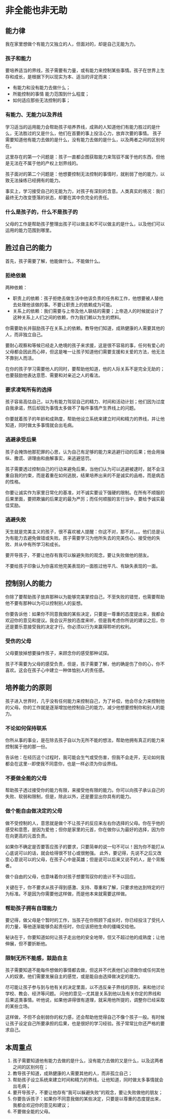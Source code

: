 <link rel="stylesheet" type="text/css" href="../../auto-number.css">

# 非全能也非无助

## 能力律

我在家里想做个有能力又独立的人，但面对的，却是自己无能为力。

### 孩子和能力

要培养适当的界线，孩子需要有力量，或有能力来控制某些事情。孩子在世界上生存和成长，是根据下列以现实为本、适当的评定而来：
* 有能力和没有能力去做什么；
* 所能控制的事情 能力范围到什么程度；
* 如何适应那些无法控制的事；

### 有能力、无能力以及界线

学习适当的运用能力会帮助孩子培养界线，成熟的人知道他们有能力胜过的是什么，无法胜过的又是什么，他们在首要的事上投注心力，放弃次要的事情。
孩子需要知道他有能力去做的是什么，没有能力去做的是什么，以及两者之间的区别何在。

这里存在的第一个问题是：孩子一直都企图获取能力来驾驭不属于他的东西，但他是无法在不属于他的产权上划界线的。

孩子面对的第二个问题是：他想要控制无法控制的事情时，就削弱了他的能力，以致无法操练已经拥有的能力。

事实上，学习接受自己的无能为力，对孩子有深刻的含意。人类真实的境况：我们最终无力改变堕落的状态，却要在其中负完全的责任。

### 什么是孩子的，什么不是孩子的

父母的工作是帮助孩子整理出孩子可以做主和不可以做主的是什么，以及他们可以运用的能力范围到哪里。

## 胜过自己的能力

首先，孩子需要了解，他能做什么，不能做什么。

### 拒绝依赖

两种依赖：
* 职责上的依赖：孩子拒绝去做生活中他该负责的任务和工作，他想要被人替他去处理他该做的事。不要让职责上的依赖成为可能。
* 关系上的依赖：我们需要与上帝及他人联结的需要；上帝造人的时候就设计了这种关系上人们之间的依赖，作为我们赖以为生的燃料。

你需要助长并鼓励孩子在关系上的依赖。教导他们知道，成熟健康的人需要其他的人，而非独立自己。

要耐心观察和等候已经走入绝境的孩子来求援，这是很不容易的事，任何有爱心的父母都会因此而心碎，但这是唯一让孩子知道他们需要支援和关爱的方法，他无法不靠别人而活。

在你的孩子学习需要他人的同时，要帮助他知道，他的人际关系不是完全无助的；也要鼓励他表达意愿、需要和对亲近之人的看法。

### 要求凌驾所有的选择

孩子容易高估自己，以为有能力驾驭自己的精力、时间和活动计划；他们因为过度自我承诺，然后却因为事情太多做不了每件事情产生界线上的问题。

你要就着孩子的年龄和成熟度，帮助他设立系统来建立时间和精力的界线，并让他知道，同时做太多事情就会出毛病。

### 逃避承受后果

孩子会掩饰他那犯罪的心思，认为自己有足够的能力来逃避行动的后果；他会用操纵、撒谎、讲理由和曲解事实，来逃避惩罚。

孩子需要透过控制自己的行动来避免后果，当他们认为可以逃避被逮时，就不会注重自我的约束，而是着重在如何逃脱，结果培养出来的不是诚实的品格，而是病态的性格。

你要让诚实作为家里日常化的基准，对不诚实要设下强硬的限制。在所有不顺服的后果里面，要把欺骗的后果定的最为严厉；而任何顺服的言行当中，要给予诚实最佳奖励。

### 逃避失败

天生就是完美主义的孩子，很不喜欢被人提醒：你这不对，那不对。。。他们总是认为有能力去避免做错或失败。孩子需要学习为他所失去的完美伤心、接受他的失败、并从中有所学习和成长。

要开导孩子，不要让他存有我可以躲避失败的观念，要让失败做他的朋友。

不要给孩子印象认为你喜欢他完美表现的一面胜过他平凡、有缺失表现的一面。

## 控制别人的能力

你除了要帮助孩子放弃那种以为能够完美掌控自己，不至失败的错觉，也需要帮助他不要有那种以为可以控制别人的妄想。

你要告诉他：如果你不同意我做的某些决定，只要是一尊重的态度提出来，我都会欢迎你的意见和提议。我会议开放的态度来听，但是我考虑你所说的建议之后，你还是要乐意接受我的决定才行。你必须以行为来赢得聆听的权利。

### 受伤的父母

父母要放掉想要操作孩子，来顾念你的感受那种试探。

孩子不需要为父母的感受负责，但是，孩子需要了解，他的确是伤了你的心，你不喜欢。这会在孩子心中建立一种体恤别人的责任感。

## 培养能力的原则

孩子进入世界时，几乎没有任何能力来控制自己，为了补偿，他会尽全力来控制他的父母。你的工作就是逐渐增加他控制自己的能力，减少他想要控制你和别人的能力。

### 不论如何保持联系

你所从事的事业，是在除去孩子自以为无所不能的想法，帮助他拥有真正的能力来控制属于他的那一份。

告诉他：在经历这个过程时，我可能会生气或受伤害，但我不会走开，无论如何我都会在这里--即使我不同意你，也是一样必须为你设界线。

### 不要做全能的父母

帮助孩子透过接受你的能力有限，来接受他有限的能力。你可以向孩子承认自己的失败、软弱和限制，但是，除此以外，还是要显出你具有的能力。

### 做个能自由做决定的父母

做不受控制的人，意思就是做个不让孩子的反应来左右你选择的父母。你在乎他的感受和意愿，是因为爱他；但你是家里的元首，你在做你认为最好的选择，因为你在向更高的元首负责。

如果你不确定是否要答应孩子的要求，只要简单的说一句不可以！因为你不能打从心底说可以的话，就会给得很不甘心或很勉强。
此外，要记得，先说不之后又改变心意说可以的父母，在孩子心中是英雄；但是说可以后来又说不的人，是个背叛者。

做个自由的父母，也意味着你对孩子想要驾驭你的诡计不予以回应。

关键在于，你不要求从孩子得到感激、支持、尊重和了解，只要求他达到特定的行为标准。不是因为你需要他这样做，而是他本来就需要这样做。

### 帮助孩子拥有自理能力

要记得，做父母是个暂时的工作，当孩子在你照顾下成长时，你已经投注了受托人的力量，等他逐渐能够负起责任时，你应该把他生命的缰绳交给他。

秘诀在于，你要知道如何让孩子走出他的安全地带，但又不超过他的成熟度；让他伸展，但不要折断他。

### 限制无所不能感，鼓励自主

孩子需要知道不能每件想做的事情都去做，但这并不代表他们必须做你或任何其他人的奴隶。他们需要发展自主的感觉，或是能自由选择做决定的能力。

尽可能让孩子参与到与他有关的决定里面，以不违反亲子界线的原则，来和他讨论学校、教会、经济等问题。
问他的意见--尤其是关系到他以及有关你定的界线和后果这类事情。听他说，如果他讲得很有道理，就采用他所提的，调整你已经采取的某些立场。

这样做，不但不会削弱你的权力感，还会帮助他觉得自己不像个孩子一般。有时候让孩子设定自己所要承担的后果，也是很好的学习经验。孩子常常比你还严格的要求自己。

## 本周重点

1. 孩子需要知道他有能力去做的是什么，没有能力去做的又是什么，以及这两者之间的区别何在；
2. 教导孩子知道，成熟健康的人需要其他的人，而非孤立自己；
3. 帮助孩子设立系统来建立时间和精力的界线，让他知道，同时做太多事情就会出毛病；
4. 要开导孩子，不要让他存有“我可以躲避失败”的观念，要让失败做他的朋友；
5. 你要告诉孩子：如果你不同意我做的某些决定，只要是以尊重的态度提出来，我都会欢迎你的意见和建议；
6. 不要做全能的父母。
